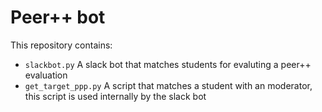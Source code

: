 # Peer++ bot

This repository contains:
- `slackbot.py` A slack bot that matches students for evaluting a peer++ evaluation
- `get_target_ppp.py` A script that matches a student with an moderator, this script is used internally by the slack bot
